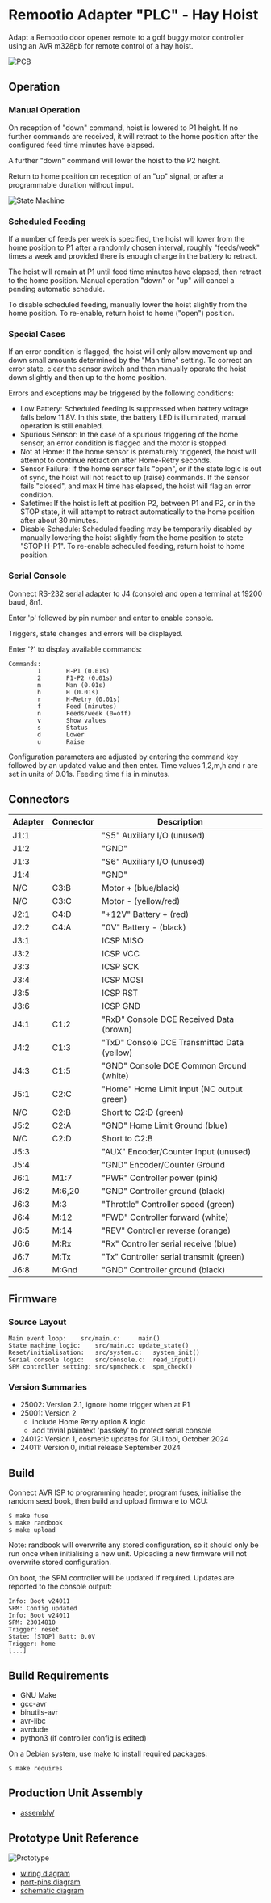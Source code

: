 # Remootio Adapter "PLC" - Hay Hoist

Adapt a Remootio door opener remote to
a golf buggy motor controller using an
AVR m328pb for remote control of a hay hoist.

![PCB](pcb/remootio-adapter.png "PCB")


## Operation


### Manual Operation

On reception of "down" command, hoist is lowered to P1 height.
If no further commands are received, it will retract to the home
position after the configured feed time minutes have elapsed.

A further "down" command will lower the hoist to the P2 height.

Return to home position on reception of an "up" signal, or
after a programmable duration without input.

![State Machine](reference/remootio_adapter_state_diagram.svg "State Diagram")


### Scheduled Feeding

If a number of feeds per week is specified, the hoist will lower
from the home position to P1 after a randomly chosen interval,
roughly "feeds/week" times a week and provided there is enough
charge in the battery to retract.

The hoist will remain at P1 until feed time minutes have elapsed, 
then retract to the home position. Manual operation "down" or
"up" will cancel a pending automatic schedule.

To disable scheduled feeding, manually lower the hoist slightly
from the home position. To re-enable, return hoist to home
("open") position.


### Special Cases

If an error condition is flagged, the hoist will only allow
movement up and down small amounts determined by the "Man time"
setting. To correct an error state, clear the sensor
switch and then manually operate the hoist down slightly and
then up to the home position.

Errors and exceptions may be triggered by the following conditions:

   - Low Battery: Scheduled feeding is suppressed when battery
     voltage falls below 11.8V. In this state, the battery LED
     is illuminated, manual operation is still enabled.
   - Spurious Sensor: In the case of a spurious triggering of
     the home sensor, an error condition is flagged and the
     motor is stopped.
   - Not at Home: If the home sensor is prematurely
     triggered, the hoist will attempt to continue retraction
     after Home-Retry seconds.
   - Sensor Failure: If the home sensor fails "open", or if the
     state logic is out of sync, the hoist will not react to
     up (raise) commands. If the sensor fails "closed", and max
     H time has elapsed, the hoist will flag an error condition.
   - Safetime: If the hoist is left at position P2, between P1 and P2,
     or in the STOP state, it will attempt to retract automatically
     to the home position after about 30 minutes.
   - Disable Schedule: Scheduled feeding may be temporarily disabled
     by manually lowering the hoist slightly from the home position
     to state "STOP H-P1". To re-enable scheduled feeding, return
     hoist to home position.


### Serial Console

Connect RS-232 serial adapter to J4 (console)
and open a terminal at 19200 baud, 8n1.

Enter 'p' followed by pin number and enter to enable
console.

Triggers, state changes and errors will
be displayed.

Enter '?' to display available commands:

	Commands:
	        1       H-P1 (0.01s)
	        2       P1-P2 (0.01s)
	        m       Man (0.01s)
	        h       H (0.01s)
	        r       H-Retry (0.01s)
	        f       Feed (minutes)
	        n       Feeds/week (0=off)
	        v       Show values
	        s       Status
	        d       Lower
	        u       Raise

Configuration parameters are adjusted
by entering the command key followed by
an updated value and then enter.
Time values 1,2,m,h and r are set in units of 0.01s.
Feeding time f is in minutes.


## Connectors

Adapter | Connector | Description
--- | --- | ---
J1:1 |  | "S5" Auxiliary I/O (unused)
J1:2 |  | "GND"
J1:3 |  | "S6" Auxiliary I/O (unused)
J1:4 |  | "GND"
N/C | C3:B | Motor + (blue/black)
N/C | C3:C | Motor - (yellow/red)
J2:1 | C4:D | "+12V" Battery + (red)
J2:2 | C4:A | "0V" Battery - (black)
J3:1 |  | ICSP MISO
J3:2 |  | ICSP VCC
J3:3 |  | ICSP SCK
J3:4 |  | ICSP MOSI
J3:5 |  | ICSP RST
J3:6 |  | ICSP GND
J4:1 | C1:2 | "RxD" Console DCE Received Data (brown)
J4:2 | C1:3 | "TxD" Console DCE Transmitted Data (yellow)
J4:3 | C1:5 | "GND" Console DCE Common Ground (white)
J5:1 | C2:C | "Home" Home Limit Input (NC output green)
N/C | C2:B | Short to C2:D (green)
J5:2 | C2:A | "GND" Home Limit Ground (blue)
N/C | C2:D | Short to C2:B
J5:3 |  | "AUX" Encoder/Counter Input (unused)
J5:4 |  | "GND" Encoder/Counter Ground
J6:1 | M1:7 | "PWR" Controller power (pink)
J6:2 | M:6,20 | "GND" Controller ground (black)
J6:3 | M:3 | "Throttle" Controller speed (green)
J6:4 | M:12 | "FWD" Controller forward (white)
J6:5 | M:14 | "REV" Controller reverse (orange)
J6:6 | M:Rx | "Rx" Controller serial receive (blue)
J6:7 | M:Tx | "Tx" Controller serial transmit (green)
J6:8 | M:Gnd | "GND" Controller ground (black)


## Firmware

### Source Layout

	Main event loop:	src/main.c: 	main()
	State machine logic:	src/main.c:	update_state()
	Reset/initialisation:	src/system.c:	system_init()
	Serial console logic:	src/console.c:	read_input()
	SPM controller setting:	src/spmcheck.c	spm_check()


### Version Summaries

   - 25002: Version 2.1, ignore home trigger when at P1
   - 25001: Version 2
      - include Home Retry option & logic
      - add trivial plaintext 'passkey' to protect serial console
   - 24012: Version 1, cosmetic updates for GUI tool, October 2024
   - 24011: Version 0, initial release September 2024

## Build

Connect AVR ISP to programming header, program fuses, initialise
the random seed book, then build and upload firmware to MCU:

	$ make fuse
	$ make randbook
	$ make upload

Note: randbook will overwrite any stored configuration, so it should
only be run once when initialising a new unit. Uploading a new
firmware will not overwrite stored configuration.

On boot, the SPM controller will be updated if required. Updates are
reported to the console output:

	Info: Boot v24011
	SPM: Config updated
	Info: Boot v24011
	SPM: 23014810
	Trigger: reset
	State: [STOP] Batt: 0.0V
	Trigger: home
	[...]


## Build Requirements

   - GNU Make
   - gcc-avr
   - binutils-avr
   - avr-libc
   - avrdude
   - python3 (if controller config is edited)

On a Debian system, use make to install required packages:

	$ make requires


## Production Unit Assembly

   - [assembly/](assembly/ "Assembly instruction")


## Prototype Unit Reference

![Prototype](reference/remootio_adapter_prototype.jpg "Prototype")

   - [wiring diagram](reference/remootio_adapter_protoype_wiring.pdf)
   - [port-pins diagram](reference/remootio_adapter_prototype_portpins.pdf)
   - [schematic diagram](reference/remootio_adapter_prototype_schematic.pdf)

